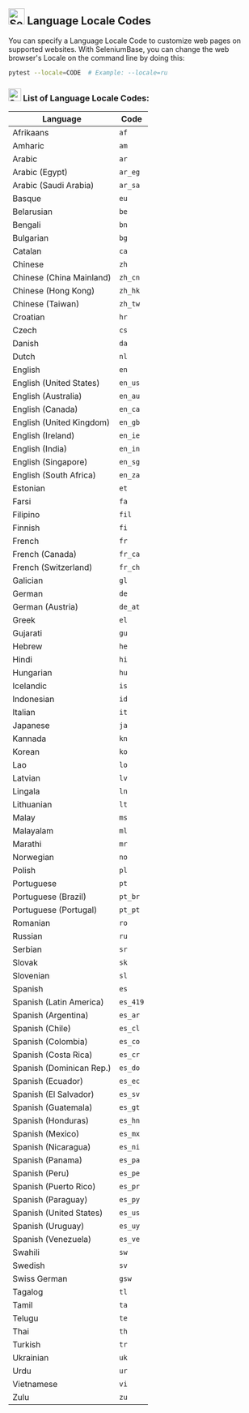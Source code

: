 <!-- SeleniumBase Docs -->

## [<img src="https://seleniumbase.io/img/logo6.png" title="SeleniumBase" width="32">](https://github.com/seleniumbase/SeleniumBase/) Language Locale Codes

You can specify a Language Locale Code to customize web pages on supported websites. With SeleniumBase, you can change the web browser's Locale on the command line by doing this:

```bash
pytest --locale=CODE  # Example: --locale=ru
```

<h3><img src="https://seleniumbase.io/img/logo6.png" title="SeleniumBase" width="25" /> List of Language Locale Codes:</h3>

<table>
    <thead><tr><th>Language</th><th>Code</th></tr></thead>
    <tbody class="list">
      <tr><td>Afrikaans</td><td><code translate="no" dir="ltr">af</code></td></tr>
      <tr><td>Amharic</td><td><code translate="no" dir="ltr">am</code></td></tr>
      <tr><td>Arabic</td><td><code translate="no" dir="ltr">ar</code></td></tr>
      <tr><td>Arabic (Egypt)</td><td><code translate="no" dir="ltr">ar_<wbr>eg</code></td></tr>
      <tr><td>Arabic (Saudi Arabia)</td><td><code translate="no" dir="ltr">ar_<wbr>sa</code></td></tr>
      <tr><td>Basque</td><td><code translate="no" dir="ltr">eu</code></td></tr>
      <tr><td>Belarusian</td><td><code translate="no" dir="ltr">be</code></td></tr>
      <tr><td>Bengali</td><td><code translate="no" dir="ltr">bn</code></td></tr>
      <tr><td>Bulgarian</td><td><code translate="no" dir="ltr">bg</code></td></tr>
      <tr><td>Catalan</td><td><code translate="no" dir="ltr">ca</code></td></tr>
      <tr><td>Chinese</td><td><code translate="no" dir="ltr">zh</code></td></tr>
      <tr><td>Chinese (China Mainland)</td><td><code translate="no" dir="ltr">zh_<wbr>cn</code></td></tr>
      <tr><td>Chinese (Hong Kong)</td><td><code translate="no" dir="ltr">zh_<wbr>hk</code></td></tr>
      <tr><td>Chinese (Taiwan)</td><td><code translate="no" dir="ltr">zh_<wbr>tw</code></td></tr>
      <tr><td>Croatian</td><td><code translate="no" dir="ltr">hr</code></td></tr>
      <tr><td>Czech</td><td><code translate="no" dir="ltr">cs</code></td></tr>
      <tr><td>Danish</td><td><code translate="no" dir="ltr">da</code></td></tr>
      <tr><td>Dutch</td><td><code translate="no" dir="ltr">nl</code></td></tr>
      <tr><td>English</td><td><code translate="no" dir="ltr">en</code></td></tr>
      <tr><td>English (United States)</td><td><code translate="no" dir="ltr">en_<wbr>us</code></td></tr>
      <tr><td>English (Australia)</td><td><code translate="no" dir="ltr">en_<wbr>au</code></td></tr>
      <tr><td>English (Canada)</td><td><code translate="no" dir="ltr">en_<wbr>ca</code></td></tr>
      <tr><td>English (United Kingdom)</td><td><code translate="no" dir="ltr">en_<wbr>gb</code></td></tr>
      <tr><td>English (Ireland)</td><td><code translate="no" dir="ltr">en_<wbr>ie</code></td></tr>
      <tr><td>English (India)</td><td><code translate="no" dir="ltr">en_<wbr>in</code></td></tr>
      <tr><td>English (Singapore)</td><td><code translate="no" dir="ltr">en_<wbr>sg</code></td></tr>
      <tr><td>English (South Africa)</td><td><code translate="no" dir="ltr">en_<wbr>za</code></td></tr>
      <tr><td>Estonian</td><td><code translate="no" dir="ltr">et</code></td></tr>
      <tr><td>Farsi</td><td><code translate="no" dir="ltr">fa</code></td></tr>
      <tr><td>Filipino</td><td><code translate="no" dir="ltr">fil</code></td></tr>
      <tr><td>Finnish</td><td><code translate="no" dir="ltr">fi</code></td></tr>
      <tr><td>French</td><td><code translate="no" dir="ltr">fr</code></td></tr>
      <tr><td>French (Canada)</td><td><code translate="no" dir="ltr">fr_<wbr>ca</code></td></tr>
      <tr><td>French (Switzerland)</td><td><code translate="no" dir="ltr">fr_<wbr>ch</code></td></tr>
      <tr><td>Galician</td><td><code translate="no" dir="ltr">gl</code></td></tr>
      <tr><td>German</td><td><code translate="no" dir="ltr">de</code></td></tr>
      <tr><td>German (Austria)</td><td><code translate="no" dir="ltr">de_<wbr>at</code></td></tr>
      <tr><td>Greek</td><td><code translate="no" dir="ltr">el</code></td></tr>
      <tr><td>Gujarati</td><td><code translate="no" dir="ltr">gu</code></td></tr>
      <tr><td>Hebrew</td><td><code translate="no" dir="ltr">he</code></td></tr>
      <tr><td>Hindi</td><td><code translate="no" dir="ltr">hi</code></td></tr>
      <tr><td>Hungarian</td><td><code translate="no" dir="ltr">hu</code></td></tr>
      <tr><td>Icelandic</td><td><code translate="no" dir="ltr">is</code></td></tr>
      <tr><td>Indonesian</td><td><code translate="no" dir="ltr">id</code></td></tr>
      <tr><td>Italian</td><td><code translate="no" dir="ltr">it</code></td></tr>
      <tr><td>Japanese</td><td><code translate="no" dir="ltr">ja</code></td></tr>
      <tr><td>Kannada</td><td><code translate="no" dir="ltr">kn</code></td></tr>
      <tr><td>Korean</td><td><code translate="no" dir="ltr">ko</code></td></tr>
      <tr><td>Lao</td><td><code translate="no" dir="ltr">lo</code></td></tr>
      <tr><td>Latvian</td><td><code translate="no" dir="ltr">lv</code></td></tr>
      <tr><td>Lingala</td><td><code translate="no" dir="ltr">ln</code></td></tr>
      <tr><td>Lithuanian</td><td><code translate="no" dir="ltr">lt</code></td></tr>
      <tr><td>Malay</td><td><code translate="no" dir="ltr">ms</code></td></tr>
      <tr><td>Malayalam</td><td><code translate="no" dir="ltr">ml</code></td></tr>
      <tr><td>Marathi</td><td><code translate="no" dir="ltr">mr</code></td></tr>
      <tr><td>Norwegian</td><td><code translate="no" dir="ltr">no</code></td></tr>
      <tr><td>Polish</td><td><code translate="no" dir="ltr">pl</code></td></tr>
      <tr><td>Portuguese</td><td><code translate="no" dir="ltr">pt</code></td></tr>
      <tr><td>Portuguese (Brazil)</td><td><code translate="no" dir="ltr">pt_<wbr>br</code></td></tr>
      <tr><td>Portuguese (Portugal)</td><td><code translate="no" dir="ltr">pt_<wbr>pt</code></td></tr>
      <tr><td>Romanian</td><td><code translate="no" dir="ltr">ro</code></td></tr>
      <tr><td>Russian</td><td><code translate="no" dir="ltr">ru</code></td></tr>
      <tr><td>Serbian</td><td><code translate="no" dir="ltr">sr</code></td></tr>
      <tr><td>Slovak</td><td><code translate="no" dir="ltr">sk</code></td></tr>
      <tr><td>Slovenian</td><td><code translate="no" dir="ltr">sl</code></td></tr>
      <tr><td>Spanish</td><td><code translate="no" dir="ltr">es</code></td></tr>
      <tr><td>Spanish (Latin America)</td><td><code translate="no" dir="ltr">es_<wbr>419</code></td></tr>
      <tr><td>Spanish (Argentina)</td><td><code translate="no" dir="ltr">es_<wbr>ar</code></td></tr>
      <tr><td>Spanish (Chile)</td><td><code translate="no" dir="ltr">es_<wbr>cl</code></td></tr>
      <tr><td>Spanish (Colombia)</td><td><code translate="no" dir="ltr">es_<wbr>co</code></td></tr>
      <tr><td>Spanish (Costa Rica)</td><td><code translate="no" dir="ltr">es_<wbr>cr</code></td></tr>
      <tr><td>Spanish (Dominican Rep.)</td><td><code translate="no" dir="ltr">es_<wbr>do</code></td></tr>
      <tr><td>Spanish (Ecuador)</td><td><code translate="no" dir="ltr">es_<wbr>ec</code></td></tr>
      <tr><td>Spanish (El Salvador)</td><td><code translate="no" dir="ltr">es_<wbr>sv</code></td></tr>
      <tr><td>Spanish (Guatemala)</td><td><code translate="no" dir="ltr">es_<wbr>gt</code></td></tr>
      <tr><td>Spanish (Honduras)</td><td><code translate="no" dir="ltr">es_<wbr>hn</code></td></tr>
      <tr><td>Spanish (Mexico)</td><td><code translate="no" dir="ltr">es_<wbr>mx</code></td></tr>
      <tr><td>Spanish (Nicaragua)</td><td><code translate="no" dir="ltr">es_<wbr>ni</code></td></tr>
      <tr><td>Spanish (Panama)</td><td><code translate="no" dir="ltr">es_<wbr>pa</code></td></tr>
      <tr><td>Spanish (Peru)</td><td><code translate="no" dir="ltr">es_<wbr>pe</code></td></tr>
      <tr><td>Spanish (Puerto Rico)</td><td><code translate="no" dir="ltr">es_<wbr>pr</code></td></tr>
      <tr><td>Spanish (Paraguay)</td><td><code translate="no" dir="ltr">es_<wbr>py</code></td></tr>
      <tr><td>Spanish (United States)</td><td><code translate="no" dir="ltr">es_<wbr>us</code></td></tr>
      <tr><td>Spanish (Uruguay)</td><td><code translate="no" dir="ltr">es_<wbr>uy</code></td></tr>
      <tr><td>Spanish (Venezuela)</td><td><code translate="no" dir="ltr">es_<wbr>ve</code></td></tr>
      <tr><td>Swahili</td><td><code translate="no" dir="ltr">sw</code></td></tr>
      <tr><td>Swedish</td><td><code translate="no" dir="ltr">sv</code></td></tr>
      <tr><td>Swiss German</td><td><code translate="no" dir="ltr">gsw</code></td></tr>
      <tr><td>Tagalog</td><td><code translate="no" dir="ltr">tl</code></td></tr>
      <tr><td>Tamil</td><td><code translate="no" dir="ltr">ta</code></td></tr>
      <tr><td>Telugu</td><td><code translate="no" dir="ltr">te</code></td></tr>
      <tr><td>Thai</td><td><code translate="no" dir="ltr">th</code></td></tr>
      <tr><td>Turkish</td><td><code translate="no" dir="ltr">tr</code></td></tr>
      <tr><td>Ukrainian</td><td><code translate="no" dir="ltr">uk</code></td></tr>
      <tr><td>Urdu</td><td><code translate="no" dir="ltr">ur</code></td></tr>
      <tr><td>Vietnamese</td><td><code translate="no" dir="ltr">vi</code></td></tr>
      <tr><td>Zulu</td><td><code translate="no" dir="ltr">zu</code></td></tr>
    </tbody>
  </table>
